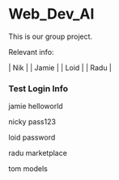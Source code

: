 # Web_Dev_AI

This is our group project.

Relevant info:

| Nik	|
| Jamie |
| Loid |
| Radu |


### Test Login Info
jamie
helloworld

nicky
pass123

loid
password

radu
marketplace

tom 
models
